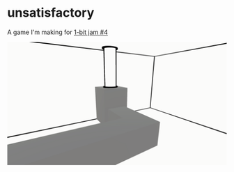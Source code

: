 # unsatisfactory

A game I'm making for [1-bit jam #4](https://itch.io/jam/1-bit-jam-4)

![Current State](Recordings/CurrentState.png)
